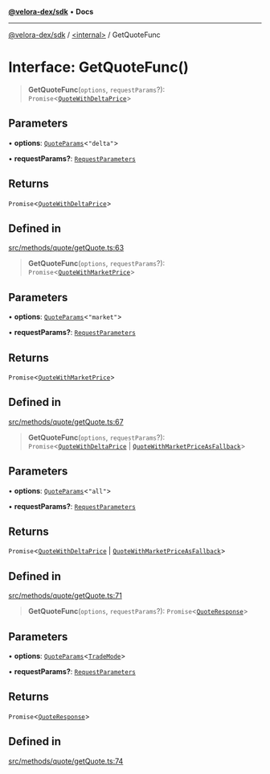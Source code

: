 [**@velora-dex/sdk**](../../README.md) • **Docs**

***

[@velora-dex/sdk](../../globals.md) / [\<internal\>](../README.md) / GetQuoteFunc

# Interface: GetQuoteFunc()

> **GetQuoteFunc**(`options`, `requestParams`?): `Promise`\<[`QuoteWithDeltaPrice`](../../type-aliases/QuoteWithDeltaPrice.md)\>

## Parameters

• **options**: [`QuoteParams`](../../type-aliases/QuoteParams.md)\<`"delta"`\>

• **requestParams?**: [`RequestParameters`](../type-aliases/RequestParameters.md)

## Returns

`Promise`\<[`QuoteWithDeltaPrice`](../../type-aliases/QuoteWithDeltaPrice.md)\>

## Defined in

[src/methods/quote/getQuote.ts:63](https://github.com/VeloraDEX/sdk/blob/master/src/methods/quote/getQuote.ts#L63)

> **GetQuoteFunc**(`options`, `requestParams`?): `Promise`\<[`QuoteWithMarketPrice`](../../type-aliases/QuoteWithMarketPrice.md)\>

## Parameters

• **options**: [`QuoteParams`](../../type-aliases/QuoteParams.md)\<`"market"`\>

• **requestParams?**: [`RequestParameters`](../type-aliases/RequestParameters.md)

## Returns

`Promise`\<[`QuoteWithMarketPrice`](../../type-aliases/QuoteWithMarketPrice.md)\>

## Defined in

[src/methods/quote/getQuote.ts:67](https://github.com/VeloraDEX/sdk/blob/master/src/methods/quote/getQuote.ts#L67)

> **GetQuoteFunc**(`options`, `requestParams`?): `Promise`\<[`QuoteWithDeltaPrice`](../../type-aliases/QuoteWithDeltaPrice.md) \| [`QuoteWithMarketPriceAsFallback`](../../type-aliases/QuoteWithMarketPriceAsFallback.md)\>

## Parameters

• **options**: [`QuoteParams`](../../type-aliases/QuoteParams.md)\<`"all"`\>

• **requestParams?**: [`RequestParameters`](../type-aliases/RequestParameters.md)

## Returns

`Promise`\<[`QuoteWithDeltaPrice`](../../type-aliases/QuoteWithDeltaPrice.md) \| [`QuoteWithMarketPriceAsFallback`](../../type-aliases/QuoteWithMarketPriceAsFallback.md)\>

## Defined in

[src/methods/quote/getQuote.ts:71](https://github.com/VeloraDEX/sdk/blob/master/src/methods/quote/getQuote.ts#L71)

> **GetQuoteFunc**(`options`, `requestParams`?): `Promise`\<[`QuoteResponse`](../../type-aliases/QuoteResponse.md)\>

## Parameters

• **options**: [`QuoteParams`](../../type-aliases/QuoteParams.md)\<[`TradeMode`](../type-aliases/TradeMode.md)\>

• **requestParams?**: [`RequestParameters`](../type-aliases/RequestParameters.md)

## Returns

`Promise`\<[`QuoteResponse`](../../type-aliases/QuoteResponse.md)\>

## Defined in

[src/methods/quote/getQuote.ts:74](https://github.com/VeloraDEX/sdk/blob/master/src/methods/quote/getQuote.ts#L74)
